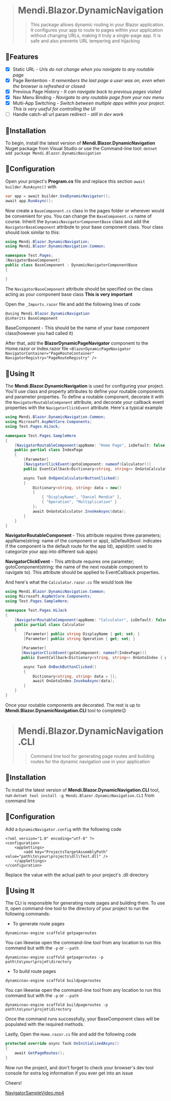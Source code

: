 > # Mendi.Blazor.DynamicNavigation
>>This package allows dynamic routing in your Blazor application. It configures your app to route to pages within your application without changing URLs, making it truly a single-page app. It is safe and also prevents URL tempering and hijacking

## 👏Features
- [x] Static URL - *Urls do not change when you navigate to any routable page*
- [x] Page Rentention - *It remembers the last page a user was on, even when the browser is refreshed or closed*
- [x] Previous Page History - *It can navigate back to previous pages visited*
- [x] Nav Menu Binding - *Navigate to any routable page from your nav menu*
- [x] Multi-App Switching - *Switch between multiple apps within your project. This is very useful for controlling the UI*
- [ ] Handle catch-all url param redirect - *still in dev work*

## 📖Installation
To begin, install the latest version of **Mendi.Blazor.DynamicNavigation** Nuget package from Visual Studio or use the Command-line tool: 
`dotnet add package Mendi.Blazor.DynamicNavigation` 

## 🔧Configuration

Open your project's **Program.cs** file and replace this section ```await builder.RunAsync()``` with
```csharp
var app = await builder.UseDynamicNavigator();
await app.RunAsync();
```

Now create a `BaseComponent.cs` class in the pages folder or wherever would be convenient for you. You can change the `BaseComponent.cs` name of course.
Inherit the `DynamicNavigatorComponentBase` class and add the `NavigatorBaseComponent` attribute to your base component class. Your class should look similar to this:
```csharp
using Mendi.Blazor.DynamicNavigation;
using Mendi.Blazor.DynamicNavigation.Common;

namespace Test.Pages;
[NavigatorBaseComponent]
public class BaseComponent : DynamicNavigatorComponentBase
{

}
```
The `NavigatorBaseComponent` attribute should be specified on the class acting as your component base class **This is very important**

Open the `_Imports.razor` file and add the following lines of code
``` csharp
@using Mendi.Blazor.DynamicNavigation
@inherits BaseComponent
```
BaseComponent - This should be the name of your base component class(however you had called it)

After that, add the **BlazorDynamicPageNavigator** component to the Home.razor or Index.razor file `<BlazorDynamicPageNavigator NavigatorContainer="PageRouteContainer" NavigatorRegistry="PageRouteRegistry" />`

## 🚀Using It

The **Mendi.Blazor.DynamicNavigation** is used for configuring your project. You'll use class and property attributes to define your routable components and parameter properties. 
To define a routable component, decorate it with the `NavigatorRoutableComponent` attribute, and decorate your callback event properties with the `NavigatorClickEvent` attribute. Here's a typical example

``` csharp
using Mendi.Blazor.DynamicNavigation.Common;
using Microsoft.AspNetCore.Components;
using Test.Pages.HiJack;

namespace Test.Pages.SampleHere
{
    [NavigatorRoutableComponent(appName: "Home Page", isDefault: false, appId: 1)]
    public partial class IndexPage
    {
        [Parameter]
        [NavigatorClickEvent(gotoComponent: nameof(Calculator))]
        public EventCallback<Dictionary<string, string>> OnGotoCalculator { get; set; }

        async Task OnOpenCalculatorButtonClicked()
        {
            Dictionary<string, string> data = new()
            {
                { "DisplayName", "Daniel Mendie" },
                { "Operation", "Multiplication" }
            };
            await OnGotoCalculator.InvokeAsync(data);
        }
    }
}
```
**NavigatorRoutableComponent** - This attribute requires three parameters; appName(string: name of the component or app), isDefault(bool: indicates if the component is the default route for the app Id), appId(int: used to categorize your app into different sub apps)

**NavigatorClickEvent** - This attribute requires one parameter; gotoComponent(string: the name of the next routable component to navigate to). This attribute should be applied to EventCallback properties.

And here's what the `Calculator.razor.cs` file would look like
``` csharp
using Mendi.Blazor.DynamicNavigation.Common;
using Microsoft.AspNetCore.Components;
using Test.Pages.SampleHere;

namespace Test.Pages.HiJack
{
    [NavigatorRoutableComponent(appName: "Calculator", isDefault: false, appId: 1)]
    public partial class Calculator
    {
        [Parameter] public string DisplayName { get; set; }
        [Parameter] public string Operation { get; set; }

       [Parameter]
       [NavigatorClickEvent(gotoComponent: nameof(IndexPage))]
       public EventCallback<Dictionary<string, string>> OnGotoIndex { get; set; }

        async Task OnBackButtonClicked()
        {
            Dictionary<string, string> data = [];
            await OnGotoIndex.InvokeAsync(data);
        }
    }
}

```

Once your routable components are decorated. The rest is up to **Mendi.Blazor.DynamicNavigation.CLI** tool to complete😉


> # Mendi.Blazor.DynamicNavigation.CLI
>>Command line tool for generating page routes and building routes for the dynamic navigation use in your application

## 📖Installation
To install the latest version of **Mendi.Blazor.DynamicNavigation.CLI** tool, run `dotnet tool install -g Mendi.Blazor.DynamicNavigation.CLI` from command line

## 🔧Configuration

Add a `DynamicNavigator.config` with the following code
```
<?xml version="1.0" encoding="utf-8" ?>
<configuration>
	<appSettings>
		<add key="ProjectsTargetAssemblyPath" value="path\to\your\projects\dll\Test.dll" />
	</appSettings>
</configuration>

```
Replace the value with the actual path to your project's .dll directory

## 🚀Using It

The CLI is responsible for generating route pages and building them. To use it, open command-line tool to the directory of your project to run the following commands:

- To generate route pages
```
dynamicnav-engine scaffold getpageroutes
```

You can likewise open the command-line tool from any location to run this command but with the `-p` or `--path` 
```
dynamicnav-engine scaffold getpageroutes -p path\to\your\projet\directory
```

- To build route pages
```
dynamicnav-engine scaffold buildpageroutes
```
You can likewise open the command-line tool from any location to run this command but with the `-p` or `--path` 
```
dynamicnav-engine scaffold buildpageroutes -p path\to\your\projet\directory
```

Once the command runs successfully, your BaseComponent class will be populated with the required methods.

Lastly, Open the `Home.razor.cs` file and add the following code
``` csharp
protected override async Task OnInitializedAsync()
{
    await GetPageRoutes();
}
```

Now run the project, and don't forget to check your browser's dev tool console for extra log information if you ever get into an issue


Cheers!


[NavigatorSampleVideo.mp4](https://github.com/danielmendie/Mendi.Blazor.DynamicNavigation/assets/66223776/0e6f1a56-d133-4604-83e7-69207cab3be2)






